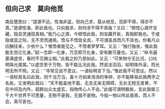 ##  但向己求　莫向他觅

南岳慧思曰：“道源不远，性海非遥，但向己求，莫从他觅，觅即不得，得亦不真。”道源性海，即此我也。只向我求，则何求不得不真哉？又曰：“顿悟心源开宝藏，隐显灵通现真相。”我乃心之源，今顿悟此我，则宝藏开矣，真相即我也，于或隐或显之际，无不灵而通焉。悟与不悟皆全具，不可谓圣具而凡不具也。你看凡众应酬往来，少些什么？惟悟者能见之，不悟者梦梦耳。又云：“独行独坐，惟此我能生百亿化身。”起一念即一化身，万念即万化身，安有数可量也。又云：“纵令逼塞满虚空，看时不见微尘相。”此我之妙乃至如此。又云：“可笑物兮无比况，口吐明珠光晃晃。”以虚空至于万物，皆不能比况此我。然说法滔滔，如明珠外滚，而光明无所不照。又云：“寻常见说不思议，一语标明言下当。”惟此我不可思议。然以一语标其名曰此我，则千当万当，虽十方如来浩浩的争辨，亦不能移易此我两字之名矣。又发明此我曰：“天不能盖地不载，无去无来无障碍，无长无短无青黄，不在中间及内外，超群出众太虚玄，指物传心人不会。”此偈可谓明极矣，言此我极三千大千世界不可思量，无物不是我，无我不是物。今指一物以传此我焉，而人不会，真可哀也。
